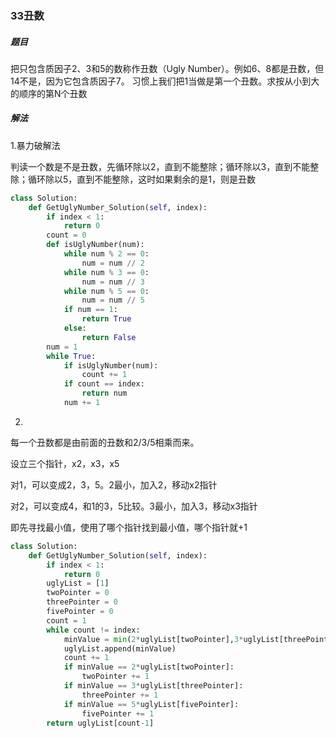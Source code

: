 ### 33丑数

##### 题目

把只包含质因子2、3和5的数称作丑数（Ugly Number）。例如6、8都是丑数，但14不是，因为它包含质因子7。 习惯上我们把1当做是第一个丑数。求按从小到大的顺序的第N个丑数

##### 解法

1.暴力破解法

判读一个数是不是丑数，先循环除以2，直到不能整除；循环除以3，直到不能整除；循环除以5，直到不能整除，这时如果剩余的是1，则是丑数

```python
class Solution:
    def GetUglyNumber_Solution(self, index):
        if index < 1:
            return 0
        count = 0
        def isUglyNumber(num):
            while num % 2 == 0:
                num = num // 2
            while num % 3 == 0:
                num = num // 3
            while num % 5 == 0:
                num = num // 5
            if num == 1:
                return True
            else:
                return False
        num = 1
        while True:
            if isUglyNumber(num):
                count += 1
            if count == index:
                return num
            num += 1
```

2.

每一个丑数都是由前面的丑数和2/3/5相乘而来。

设立三个指针，x2，x3，x5

对1，可以变成2，3，5。2最小，加入2，移动x2指针

对2，可以变成4，和1的3，5比较。3最小，加入3，移动x3指针

即先寻找最小值，使用了哪个指针找到最小值，哪个指针就+1

```python
class Solution:
    def GetUglyNumber_Solution(self, index):
       	if index < 1:
            return 0 
       	uglyList = [1]
    	twoPointer = 0
        threePointer = 0
        fivePointer = 0
        count = 1
        while count != index:
            minValue = min(2*uglyList[twoPointer],3*uglyList[threePointer],5*uglyList[fivePointer])
            uglyList.append(minValue)
            count += 1
            if minValue == 2*uglyList[twoPointer]:
                twoPointer += 1
            if minValue == 3*uglyList[threePointer]:
                threePointer += 1
            if minValue == 5*uglyList[fivePointer]:
                fivePointer += 1
        return uglyList[count-1]     
```

